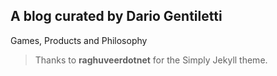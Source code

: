 ## A blog curated by Dario Gentiletti
Games, Products and Philosophy

> Thanks to **raghuveerdotnet** for the Simply Jekyll theme. 
